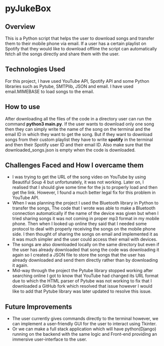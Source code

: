 # pyJukeBox
## Overview
This is a Python script that helps the user to download songs and transfer them to their mobile phone via email. If a user has a certain playlist on Spotify that they would like to download offline the script can automatically fetch all the songs directly and share them with the user.

## Technologies Used
For this project, I have used YouTube API, Spotify API and some Python libraries such as Pytube, SMTPlib, JSON and email. I have used email.MIMEBASE to load songs to the email.

## How to use
After downloading all the files of the code in a directory user can run the command **python3 main.py**. If the user wants to download only one song then they can simply write the name of the song on the terminal and the email ID in which they want to get the song. But if they want to download songs from their custom playlist they have to write **spotify** in the terminal and then their Spotify user ID and their email ID. Also make sure that the downloaded_songs.json is empty when the code is downloaded.

## Challenges Faced and How I overcame them
+ I was trying to get the URL of the song video on YouTube by using Beautiful Soup 4 but unfortunately, it was not working. Later on, I realised that I should give some time for the js to properly load and then get the link. However, I found a much better legal fix for this problem in YouTube API.
+ When I was planning the project I used the Bluetooth library in Python to transfer the songs, The code that I wrote was able to make a Bluetooth connection automatically if the name of the device was given but when I tried sharing songs it was not coming in proper mp3 format in my mobile phone.
Then when I looked up online they said that I needed some protocol to deal with properly receiving the songs on the  mobile phone side. I then thought of sharing the songs on email and implemented it as it was much simpler and the user could access their email with devices.
+ The songs are also downloaded locally on the same directory but even if the user has already downloaded that song the code was downloading it again so I created a JSON file to store the songs that the user has already downloaded and send them directly rather than by downloading it again.
+ Mid-way through the project the Pytube library stopped working after searching online I got to know that YouTube had changed its URL format due to which the HTML parser of Pytube was not working to fix that I downloaded a GitHub fork which resolved that issue  however I would like to add that Pytube library was later updated to resolve this issue.

## Future Improvements
+ The user currently gives commands directly to the terminal however, we can implement a user-friendly GUI for the user to interact using Tkinter.
+ Or we can make a full stack application which will have python(Django) running on the backend with the same logic and Front-end providing an immersive user-interface to the user.
